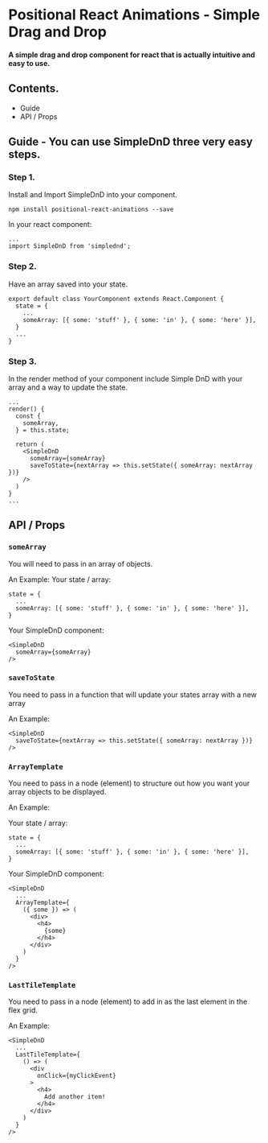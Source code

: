 # Positional React Animations - Simple Drag and Drop

#### A simple drag and drop component for react that is actually intuitive and easy to use.

## Contents.
 - Guide
 - API / Props

## Guide - You can use SimpleDnD three very easy steps.

### Step 1.
Install and Import SimpleDnD into your component.
```
npm install positional-react-animations --save
```

In your react component:
```
...
import SimpleDnD from 'simplednd';
```

### Step 2.
Have an array saved into your state.
```
export default class YourComponent extends React.Component {
  state = {
    ...
    someArray: [{ some: 'stuff' }, { some: 'in' }, { some: 'here' }],
  }
  ...
}
```

### Step 3.
In the render method of your component include Simple DnD with your array and a way to update the state.
```
...
render() {
  const {
    someArray,
  } = this.state;

  return (
    <SimpleDnD
      someArray={someArray}
      saveToState={nextArray => this.setState({ someArray: nextArray })}
    />
  )
}
...
```

## API / Props

### `someArray`
You will need to pass in an array of objects.

An Example:
Your state / array:
```
state = {
  ...
  someArray: [{ some: 'stuff' }, { some: 'in' }, { some: 'here' }],
}
```

Your SimpleDnD component:
```
<SimpleDnD
  someArray={someArray}
/>
```

### `saveToState`
You need to pass in a function that will update your states array with a new array

An Example:
```
<SimpleDnD
  saveToState={nextArray => this.setState({ someArray: nextArray })}
/>
```

### `ArrayTemplate`
You need to pass in a node (element) to structure out how you want your array objects to be displayed.

An Example:

Your state / array:
```
state = {
  ...
  someArray: [{ some: 'stuff' }, { some: 'in' }, { some: 'here' }],
}
```

Your SimpleDnD component:
```
<SimpleDnD
  ...
  ArrayTemplate={
    ({ some }) => (
      <div>
        <h4>
          {some}
        </h4>
      </div>
    )
  }
/>

```

### `LastTileTemplate`
You need to pass in a node (element) to add in as the last element in the flex grid.

An Example:

```
<SimpleDnD
  ...
  LastTileTemplate={
    () => (
      <div
        onClick={myClickEvent}
      >
        <h4>
          Add another item!
        </h4>
      </div>
    )
  }
/>

```